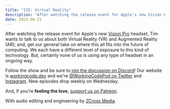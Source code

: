```yaml
---
title: "132: Virtual Reality"
description: "After watching the release event for Apple's new Vision Pro headset, Tim wants to talk to us about both Virtual Reality (VR) and Augmented Reality (AR); and, get our general take on where this all fits into the future of computing"
date: 2023-06-21
---
```


<script async defer onload="redcircleIframe();" src="https://api.podcache.net/embedded-player/sh/30227421-bc27-45c2-bfb4-861def7dd4cc/ep/88f45de7-09c7-4091-97aa-1bfeb5628111"></script><div class="redcirclePlayer-88f45de7-09c7-4091-97aa-1bfeb5628111"></div>

After watching the release event for Apple's new [Vision Pro][vision-pro] headset, Tim wants to talk to us about both Virtual Reality (VR) and Augmented Reality (AR); and, get our general take on where this all fits into the future of computing. We each have a different level of exposure to this kind of technology. But, certainly none of us is using any type of headset in an ongoing way.

Follow the show and be sure to [join the discussion on Discord][working-code-discord]! Our website is [workingcode.dev][working-code] and we're [@WorkingCodePod on Twitter][working-code-twitter] and [Instagram][working-code-instagram]. New episodes drop weekly on Wednesday.

And, if you're **feeling the love**, [support us on Patreon][working-code-patreon].

[vision-pro]: https://www.apple.com/apple-vision-pro/
[working-code]: https://workingcode.dev/
[working-code-discord]: https://workingcode.dev/discord/
[working-code-instagram]: https://www.instagram.com/workingcodepod/
[working-code-patreon]: https://www.patreon.com/workingcodepod
[working-code-twitter]: https://twitter.com/WorkingCodePod

With audio editing and engineering by [ZCross Media](https://www.zcross.media/).
